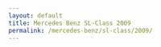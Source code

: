 ```yaml
---
layout: default
title: Mercedes Benz SL-Class 2009
permalink: /mercedes-benz/sl-class/2009/
---
```

